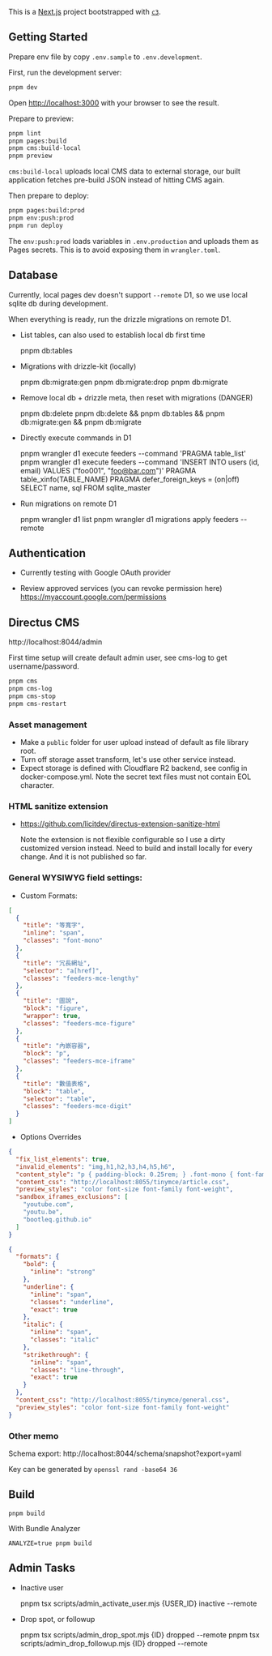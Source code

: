 This is a [Next.js](https://nextjs.org/) project bootstrapped with [`c3`](https://developers.cloudflare.com/pages/get-started/c3).

## Getting Started

Prepare env file by copy `.env.sample` to `.env.development`.

First, run the development server:

```bash
pnpm dev

```

Open [http://localhost:3000](http://localhost:3000) with your browser to see the result.


Prepare to preview:

```bash
pnpm lint
pnpm pages:build
pnpm cms:build-local
pnpm preview
```

`cms:build-local` uploads local CMS data to external storage, our built
application fetches pre-build JSON instead of hitting CMS again.


Then prepare to deploy:

```bash
pnpm pages:build:prod
pnpm env:push:prod
pnpm run deploy
```

The `env:push:prod` loads variables in `.env.production` and uploads them as
Pages secrets. This is to avoid exposing them in `wrangler.toml`.


## Database

Currently, local pages dev doesn't support `--remote` D1, so we use local
sqlite db during development.

When everything is ready, run the drizzle migrations on remote D1.

- List tables, can also used to establish local db first time

    pnpm db:tables

- Migrations with drizzle-kit (locally)

    pnpm db:migrate:gen
    pnpm db:migrate:drop
    pnpm db:migrate

- Remove local db + drizzle meta, then reset with migrations (DANGER)

    pnpm db:delete
    pnpm db:delete && pnpm db:tables && pnpm db:migrate:gen && pnpm db:migrate

- Directly execute commands in D1

    pnpm wrangler d1 execute feeders --command 'PRAGMA table_list'
    pnpm wrangler d1 execute feeders --command 'INSERT INTO users (id, email) VALUES ("foo001", "foo@bar.com")'
    PRAGMA table_xinfo(TABLE_NAME)
    PRAGMA defer_foreign_keys = (on|off)
    SELECT name, sql FROM sqlite_master

- Run migrations on remote D1

    pnpm wrangler d1 list
    pnpm wrangler d1 migrations apply feeders --remote


## Authentication

- Currently testing with Google OAuth provider

- Review approved services (you can revoke permission here)
  https://myaccount.google.com/permissions


## Directus CMS

http://localhost:8044/admin

First time setup will create default admin user, see cms-log to get username/password.

```bash
pnpm cms
pnpm cms-log
pnpm cms-stop
pnpm cms-restart
```

### Asset management

- Make a `public` folder for user upload instead of default as file library root.
- Turn off storage asset transform, let's use other service instead.
- Expect storage is defined with Cloudflare R2 backend, see config in docker-compose.yml. Note the secret text files must not contain EOL character.

### HTML sanitize extension

- https://github.com/licitdev/directus-extension-sanitize-html

  Note the extension is not flexible configurable so I use a dirty customized
  version instead. Need to build and install locally for every change. And it
  is not published so far.

### General WYSIWYG field settings:

- Custom Formats:

```json
[
  {
    "title": "等寬字",
    "inline": "span",
    "classes": "font-mono"
  },
  {
    "title": "冗長網址",
    "selector": "a[href]",
    "classes": "feeders-mce-lengthy"
  },
  {
    "title": "圖說",
    "block": "figure",
    "wrapper": true,
    "classes": "feeders-mce-figure"
  },
  {
    "title": "內嵌容器",
    "block": "p",
    "classes": "feeders-mce-iframe"
  },
  {
    "title": "數值表格",
    "block": "table",
    "selector": "table",
    "classes": "feeders-mce-digit"
  }
]
```

- Options Overrides

```json
{
  "fix_list_elements": true,
  "invalid_elements": "img,h1,h2,h3,h4,h5,h6",
  "content_style": "p { padding-block: 0.25rem; } .font-mono { font-family: monospace; }",
  "content_css": "http://localhost:8055/tinymce/article.css",
  "preview_styles": "color font-size font-family font-weight",
  "sandbox_iframes_exclusions": [
    "youtube.com",
    "youtu.be",
    "bootleq.github.io"
  ]
}

{
  "formats": {
    "bold": {
      "inline": "strong"
    },
    "underline": {
      "inline": "span",
      "classes": "underline",
      "exact": true
    },
    "italic": {
      "inline": "span",
      "classes": "italic"
    },
    "strikethrough": {
      "inline": "span",
      "classes": "line-through",
      "exact": true
    }
  },
  "content_css": "http://localhost:8055/tinymce/general.css",
  "preview_styles": "color font-size font-family font-weight"
}
```

### Other memo

Schema export: http://localhost:8044/schema/snapshot?export=yaml

Key can be generated by `openssl rand -base64 36`


## Build

    pnpm build

With Bundle Analyzer

    ANALYZE=true pnpm build


## Admin Tasks

- Inactive user

    pnpm tsx scripts/admin_activate_user.mjs {USER_ID} inactive --remote

- Drop spot, or followup

    pnpm tsx scripts/admin_drop_spot.mjs {ID} dropped --remote
    pnpm tsx scripts/admin_drop_followup.mjs {ID} dropped --remote
